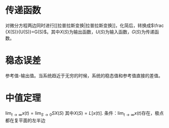 # 传递函数
对微分方程两边同时进行[[拉普拉斯变换|拉普拉斯变换]]，化简后，转换成$\frac {X(S)}{U(S)}=G(S)$。其中$X(S)$为输出函数，$U(S)$为输入函数，$G(S)$为传递函数。

# 稳态误差
参考值-输出值。当系统趋近于无穷的时候，系统的稳态值和参考值直接的差值。

# 中值定理
$\lim_{t \to \infty } x(t)=\lim_{S \to 0 } SX(S)$ 其中$X(S)=L[x(t)]$.
条件：$\lim_{t \to \infty}x(t)$存在，极点都在复平面的左半边


